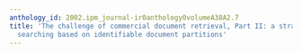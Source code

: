 ```yaml
---
anthology_id: 2002.ipm_journal-ir0anthology0volumeA38A2.7
title: 'The challenge of commercial document retrieval, Part II: a strategy for document
  searching based on identifiable document partitions'
---
```

